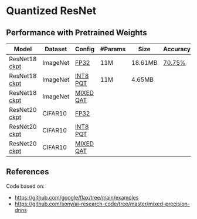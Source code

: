 # Quantized ResNet

## Performance with Pretrained Weights
|**Model** | **Dataset** | **Config** |**#Params** | **Size** | **Accuracy** |
|------|-------|-------|-----|-------|------|
|ResNet18 [ckpt](https://notredame.box.com/shared/static/5m485mqpskw5lwop1z3yfi4wsvvdjsx3.zip) | ImageNet | [FP32](configs/resnet18_fp32.py) | 11M | 18.61MB |  [70.75%](https://tensorboard.dev/experiment/2ClIM4T0TjOEcekcLFPXbQ) |
|ResNet18 [ckpt](https://notredame.box.com/shared/static/5m485mqpskw5lwop1z3yfi4wsvvdjsx3.zip)| ImageNet | [INT8 PQT](configs/resnet18_w8a8.py)| 11M | 4.65MB | |
|ResNet18 [ckpt](https://notredame.box.com/shared/static/5m485mqpskw5lwop1z3yfi4wsvvdjsx3.zip)| ImageNet | [MIXED QAT](configs/resnet18_mixed.py)| | | |
|ResNet20 [ckpt](https://notredame.box.com/shared/static/5m485mqpskw5lwop1z3yfi4wsvvdjsx3.zip) | CIFAR10 | [FP32](configs/resnet20_fp_cifar10.py) | | | |
|ResNet20 [ckpt](https://notredame.box.com/shared/static/5m485mqpskw5lwop1z3yfi4wsvvdjsx3.zip)| CIFAR10 | [INT8 PQT](configs/resnet20_w8a8_cifar10.py)| | | |
|ResNet20 [ckpt](https://notredame.box.com/shared/static/5m485mqpskw5lwop1z3yfi4wsvvdjsx3.zip)| CIFAR10 | [MIXED QAT](configs/resnet20_mixed_cifar10.py)| | | |

## References

Code based on:
- https://github.com/google/flax/tree/main/examples
- https://github.com/sony/ai-research-code/tree/master/mixed-precision-dnns
